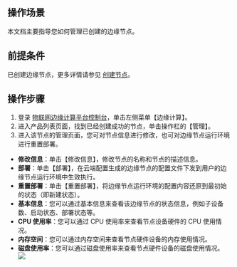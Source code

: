 ## 操作场景
本文档主要指导您如何管理已创建的边缘节点。

## 前提条件
已创建边缘节点，更多详情请参见 [创建节点](https://cloud.tencent.com/document/product/1118/36565)。


## 操作步骤
1. 登录 [物联网边缘计算平台控制台](https://console.cloud.tencent.com/iotcloud/edge)，单击左侧菜单【边缘计算】。
2. 进入产品列表页面，找到已经创建成功的节点，单击操作栏的【管理】。
3. 进入该节点的管理页面，您可对节点信息进行修改，也可对边缘节点运行环境进行重置部署。
 - **修改信息**：单击【修改信息】，修改节点的名称和节点的描述信息。
 - **部署**：单击【部署】，在云端配置生成的边缘节点的配置文件下发到用户的边缘节点运行环境中生效执行。
 - **重置部署**：单击【重置部署】，将边缘节点运行环境的配置内容还原到最初始的状态（即新建状态）。
 - **基本信息**：您可以通过基本信息来查看该边缘节点的状态信息，例如子设备数、启动状态、部署状态等。
 - **CPU 使用率**：您可以通过 CPU 使用率来查看节点设备硬件的 CPU 使用情况。
 - **内存空间**：您可以通过内存空间来查看节点硬件设备的内存使用情况。
 - **磁盘使用率**：您可以通过磁盘使用率来查看节点硬件设备的磁盘使用情况。
 ![](https://main.qcloudimg.com/raw/185e66f84ae19e029358b3b5704211b9.png)



